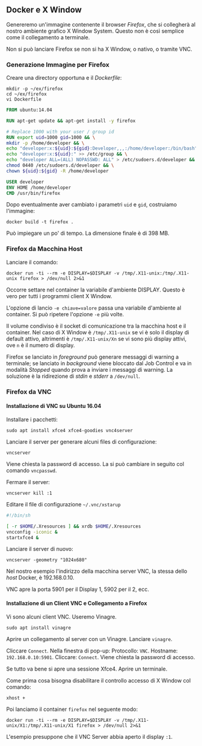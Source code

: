 ## Docker e X Window

Genereremo un'immagine contenente il browser _Firefox_, che si collegherà al nostro ambiente grafico X Window System. Questo non è così semplice come il collegamento a terminale.

Non si può lanciare Firefox se non si ha X Window, o nativo, o tramite VNC.

### Generazione Immagine per Firefox

Creare una directory opportuna e il _Dockerfile_:
```
mkdir -p ~/ex/firefox
cd ~/ex/firefox
vi Dockerfile
```
```dockerfile
FROM ubuntu:14.04

RUN apt-get update && apt-get install -y firefox

# Replace 1000 with your user / group id
RUN export uid=1000 gid=1000 && \
mkdir -p /home/developer && \
echo "developer:x:${uid}:${gid}:Developer,,,:/home/developer:/bin/bash" >> /etc/passwd && \
echo "developer:x:${uid}:" >> /etc/group && \
echo "developer ALL=(ALL) NOPASSWD: ALL" > /etc/sudoers.d/developer && \
chmod 0440 /etc/sudoers.d/developer && \
chown ${uid}:${gid} -R /home/developer

USER developer
ENV HOME /home/developer
CMD /usr/bin/firefox
```

Dopo eventualmente aver cambiato i parametri `uid` e `gid`, costruiamo l'immagine:
```
docker build -t firefox .
```
Può impiegare un po' di tempo. La dimensione finale è di 398 MB.


### Firefox da Macchina Host

Lanciare il comando:
```
docker run -ti --rm -e DISPLAY=$DISPLAY -v /tmp/.X11-unix:/tmp/.X11-unix firefox > /dev/null 2>&1
```

Occorre settare nel container la variabile d'ambiente DISPLAY. Questo è vero per tutti i programmi client X Window.

L'opzione di lancio `-e chiave=valore` passa una variabile d'ambiente al container. Si può ripetere l'opzione `-e` più volte.

Il volume condiviso è il socket di comunicazione tra la macchina host e il container. Nel caso di X Window è `/tmp/.X11-unix` se vi è solo il display di default attivo, altrimenti è `/tmp/.X11-unix/Xn` se vi sono più display attivi, ove `n` è il numero di display.

Firefox se lanciato in _foreground_ può generare messaggi di warning a terminale; se lanciato in _background_ viene bloccato dal Job Control e va in modalità _Stopped_ quando prova a inviare i messaggi di warning.
La soluzione è la ridirezione di _stdin_ e _stderr_ a `/dev/null`.

### Firefox da VNC

#### Installazione di VNC su Ubuntu 16.04

Installare i pacchetti:
```
sudo apt install xfce4 xfce4-goodies vnc4server
```
Lanciare il server per generare alcuni files di configurazione:
```
vncserver
```
Viene chiesta la password di accesso. La si può cambiare in seguito col comando `vncpasswd`. 

Fermare il server:
```
vncserver kill :1
```
Editare il file di configurazione `~/.vnc/xstarup`
```bash
#!/bin/sh

[ -r $HOME/.Xresources ] && xrdb $HOME/.Xresources
vncconfig -iconic &
startxfce4 &
```
Lanciare il server di nuovo:
```
vncserver -geometry "1024x680"
```

Nel nostro esempio l'indirizzo della macchina server VNC, la stessa dello _host_ Docker, è 192.168.0.10.

VNC apre la porta 5901 per il Display 1, 5902 per il 2, ecc.

#### Installazione di un Client VNC e Collegamento a Firefox

Vi sono alcuni client VNC. Useremo Vinagre.
```
sudo apt install vinagre
```

Aprire un collegamento al server con un Vinagre. Lanciare `vinagre`.

Cliccare `Connect`. Nella finestra di pop-up: Protocollo: `VNC`. Hostname: `192.168.0.10:5901`.
Cliccare: `Connect`. Viene chiesta la password di accesso.

Se tutto va bene si apre una sessione Xfce4. Aprire un terminale.

Come prima cosa bisogna disabilitare il controllo accesso di X Window col comando:
```
xhost +
```
Poi lanciamo il container `firefox` nel seguente modo:
```
docker run -ti --rm -e DISPLAY=$DISPLAY -v /tmp/.X11-unix/X1:/tmp/.X11-unix/X1 firefox > /dev/null 2>&1
```

L'esempio presuppone che il VNC Server abbia aperto il display `:1`.

